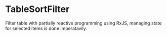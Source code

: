 # TableSortFilter
Filter table with partially reactive programming using RxJS, managing state for selected items is done imperatavily. 
